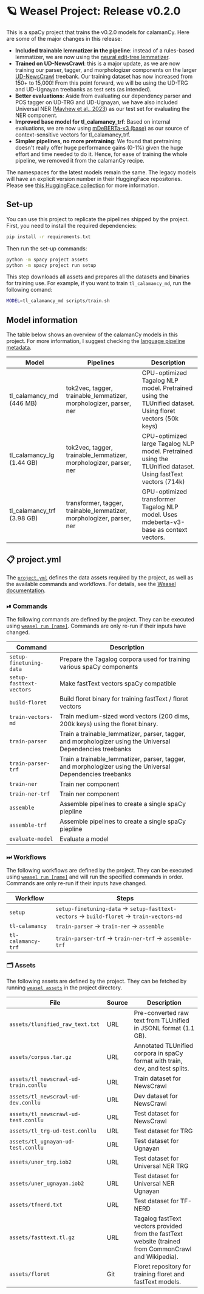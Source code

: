 <!-- WEASEL: AUTO-GENERATED DOCS START (do not remove) -->

# 🪐 Weasel Project: Release v0.2.0

This is a spaCy project that trains the v0.2.0 models for calamanCy.
Here are some of the major changes in this release:

- **Included trainable lemmatizer in the pipeline**: instead of a rules-based
lemmatizer, we are now using the [neural edit-tree
lemmatizer](https://explosion.ai/blog/edit-tree-lemmatizer).
- **Trained on UD-NewsCrawl**: this is a major update, as we are now training
our parser, tagger, and morphologizer components on the larger
[UD-NewsCrawl](https://huggingface.co/datasets/UD-Filipino/UD_Tagalog-NewsCrawl)
treebank.  Our training dataset has now increased from 150+ to 15,000! From
this point forward, we will be using the UD-TRG and UD-Ugnayan treebanks as
test sets (as intended).
- **Better evaluations**: Aside from evaluating our dependency parser and POS tagger on UD-TRG and UD-Ugnayan, we have also included Universal NER ([Mayhew et al., 2023](https://arxiv.org/abs/2311.09122)) as our test set for evaluating the NER component.
- **Improved base model for tl_calamancy_trf**: Based on internal evaluations, we are now using [mDeBERTa-v3 (base)](https://huggingface.co/microsoft/mdeberta-v3-base) as our source of context-sensitive vectors for tl_calamancy_trf.
- **Simpler pipelines, no more pretraining**: We found that pretraining doesn't really offer huge performance gains (0-1%) given the huge effort and time needed to do it. Hence, for ease of training the whole pipeline, we removed it from the calamanCy recipe.

The namespaces for the latest models remain the same. 
The legacy models will have an explicit version number in their HuggingFace repositories.
Please see [this HuggingFace collection](https://huggingface.co/collections/ljvmiranda921/calamancy-models-for-tagalog-nlp-65629cc46ef2a1d0f9605c87) for more information.

## Set-up

You can use this project to replicate the pipelines shipped by the project.
First, you need to install the required dependencies:

```sh
pip install -r requirements.txt
```

Then run the set-up commands:

```sh
python -m spacy project assets
python -m spacy project run setup
```

This step downloads all assets and prepares all the datasets and binaries for
training use. For example, if you want to train `tl_calamancy_md`, run the following comand:

```sh
MODEL=tl_calamancy_md scripts/train.sh
```


## Model information

The table below shows an overview of the calamanCy models in this project. For more information,
I suggest checking the [language pipeline metadata](https://spacy.io/api/language#meta).


| Model                       | Pipelines                                   | Description                                                                                                  |
|-----------------------------|---------------------------------------------|--------------------------------------------------------------------------------------------------------------|
| tl_calamancy_md (446 MB)   | tok2vec, tagger, trainable_lemmatizer, morphologizer, parser, ner | CPU-optimized Tagalog NLP model. Pretrained using the TLUnified dataset. Using floret vectors (50k keys)     |
| tl_calamancy_lg (1.44 GB)  | tok2vec, tagger, trainable_lemmatizer, morphologizer, parser, ner | CPU-optimized large Tagalog NLP model. Pretrained using the TLUnified dataset. Using fastText vectors (714k) |
| tl_calamancy_trf (3.98 GB) | transformer, tagger, trainable_lemmatizer, morphologizer, parser, ner            | GPU-optimized transformer Tagalog NLP model. Uses mdeberta-v3-base as context vectors.                   |


## 📋 project.yml

The [`project.yml`](project.yml) defines the data assets required by the
project, as well as the available commands and workflows. For details, see the
[Weasel documentation](https://github.com/explosion/weasel).

### ⏯ Commands

The following commands are defined by the project. They
can be executed using [`weasel run [name]`](https://github.com/explosion/weasel/tree/main/docs/cli.md#rocket-run).
Commands are only re-run if their inputs have changed.

| Command | Description |
| --- | --- |
| `setup-finetuning-data` | Prepare the Tagalog corpora used for training various spaCy components |
| `setup-fasttext-vectors` | Make fastText vectors spaCy compatible |
| `build-floret` | Build floret binary for training fastText / floret vectors |
| `train-vectors-md` | Train medium-sized word vectors (200 dims, 200k keys) using the floret binary. |
| `train-parser` | Train a trainable_lemmatizer, parser, tagger, and morphologizer using the Universal Dependencies treebanks |
| `train-parser-trf` | Train a trainable_lemmatizer, parser, tagger, and morphologizer using the Universal Dependencies treebanks |
| `train-ner` | Train ner component |
| `train-ner-trf` | Train ner component |
| `assemble` | Assemble pipelines to create a single spaCy piepline |
| `assemble-trf` | Assemble pipelines to create a single spaCy piepline |
| `evaluate-model` | Evaluate a model |

### ⏭ Workflows

The following workflows are defined by the project. They
can be executed using [`weasel run [name]`](https://github.com/explosion/weasel/tree/main/docs/cli.md#rocket-run)
and will run the specified commands in order. Commands are only re-run if their
inputs have changed.

| Workflow | Steps |
| --- | --- |
| `setup` | `setup-finetuning-data` &rarr; `setup-fasttext-vectors` &rarr; `build-floret` &rarr; `train-vectors-md` |
| `tl-calamancy` | `train-parser` &rarr; `train-ner` &rarr; `assemble` |
| `tl-calamancy-trf` | `train-parser-trf` &rarr; `train-ner-trf` &rarr; `assemble-trf` |

### 🗂 Assets

The following assets are defined by the project. They can
be fetched by running [`weasel assets`](https://github.com/explosion/weasel/tree/main/docs/cli.md#open_file_folder-assets)
in the project directory.

| File | Source | Description |
| --- | --- | --- |
| `assets/tlunified_raw_text.txt` | URL | Pre-converted raw text from TLUnified in JSONL format (1.1 GB). |
| `assets/corpus.tar.gz` | URL | Annotated TLUnified corpora in spaCy format with train, dev, and test splits. |
| `assets/tl_newscrawl-ud-train.conllu` | URL | Train dataset for NewsCrawl |
| `assets/tl_newscrawl-ud-dev.conllu` | URL | Dev dataset for NewsCrawl |
| `assets/tl_newscrawl-ud-test.conllu` | URL | Test dataset for NewsCrawl |
| `assets/tl_trg-ud-test.conllu` | URL | Test dataset for TRG |
| `assets/tl_ugnayan-ud-test.conllu` | URL | Test dataset for Ugnayan |
| `assets/uner_trg.iob2` | URL | Test dataset for Universal NER TRG |
| `assets/uner_ugnayan.iob2` | URL | Test dataset for Universal NER Ugnayan |
| `assets/tfnerd.txt` | URL | Test dataset for TF-NERD |
| `assets/fasttext.tl.gz` | URL | Tagalog fastText vectors provided from the fastText website (trained from CommonCrawl and Wikipedia). |
| `assets/floret` | Git | Floret repository for training floret and fastText models. |

<!-- WEASEL: AUTO-GENERATED DOCS END (do not remove) -->